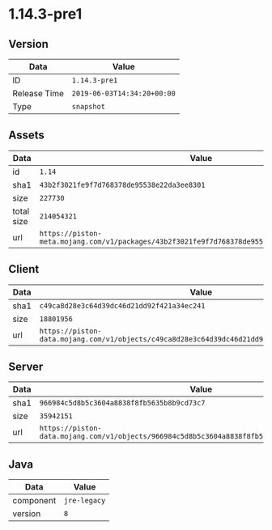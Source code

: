# 1.14.3-pre1

## Version

|**Data**        | **Value**                 |
|----------------|-------------------------|
| ID   | ```1.14.3-pre1```   |
| Release Time   | ```2019-06-03T14:34:20+00:00```   |
| Type   | ```snapshot```   |

## Assets

|**Data**        | **Value**                 |
|----------------|-------------------------|
| id   | ```1.14```   |
| sha1   | ```43b2f3021fe9f7d768378de95538e22da3ee8301```   |
| size   | ```227730```   |
| total size  | ```214054321```  |
| url       | ```https://piston-meta.mojang.com/v1/packages/43b2f3021fe9f7d768378de95538e22da3ee8301/1.14.json``` |

## Client

|**Data**        | **Value**                 |
|----------------|-------------------------|
| sha1   | ```c49ca8d28e3c64d39dc46d21dd92f421a34ec241```   |
| size   | ```18801956```   |
| url       | ```https://piston-data.mojang.com/v1/objects/c49ca8d28e3c64d39dc46d21dd92f421a34ec241/client.jar``` |

## Server

|**Data**        | **Value**                 |
|----------------|-------------------------|
| sha1   | ```966984c5d8b5c3604a8838f8fb5635b8b9cd73c7```   |
| size   | ```35942151```   |
| url       | ```https://piston-data.mojang.com/v1/objects/966984c5d8b5c3604a8838f8fb5635b8b9cd73c7/server.jar``` |

## Java

|**Data**        | **Value**                 |
|----------------|-------------------------|
| component   | ```jre-legacy```   |
| version   | ```8```   |